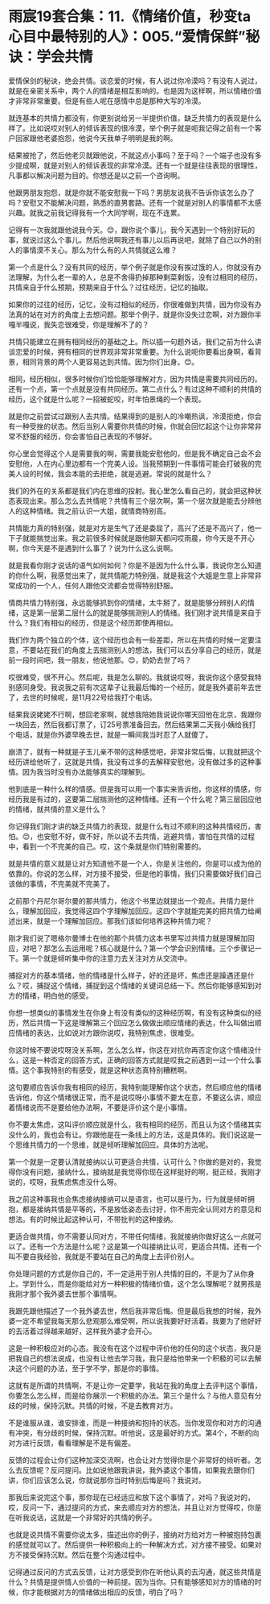 # 雨宸19套合集：11.《情绪价值，秒变ta心目中最特别的人》：005.“爱情保鲜”秘诀：学会共情

爱情保剑的秘诀，绝会共情。谈恋爱的时候，有人说过你冷漠吗？有没有人说过，就是在亲密关系中，两个人的情绪是相互影响的。也是因为这样啊，所以情绪价值才非常非常重要。但是有些人呢在感情中总是那种大写的冷漠。

就连基本的共情力都没有，你更别说给另一半提供价值，缺乏共情力的表现是什么样了。比如说哎对别人的倾诉表现的很冷漠，举个例子就是呃我记得之前有一个客户回家跟他老婆抱怨，他说今天我单子明明是我的啊。

结果被抢了，然后他老贝就跟他说，不就这点小事吗？至于吗？一个端子也没有多少提成啊，就是对别人的倾诉表现的非常冷漠。还有一个就是往往表现的很理性，凡事都以解决问题为目的。你想还是以之前一个咨询啊。

他跟男朋友抱怨，就是你就不能安慰我一下吗？男朋友说我不告诉你该怎么办了吗？安慰又不能解决问题，熟悉的直男套路。还有一个就是对别人的事情都不太感兴趣。就我之前我记得我有一个大同学啊，现在不连累。

记得有一次我就跟他说我今天。😊，跟你说个事儿，我今天遇到一个特别好玩的事，就说过这么个事儿。然后他说啊我还有事儿以后再说吧，就除了自己以外的别人的事情漠不关心。那么为什么有的人共情就这么难？

第一个点是什么？没有共同的经历，举个例子就是你没有挨过饿的人，你就没有办法理解，为什么老一辈的人，总是不舍得扔掉那种剩菜剩饭，没有过相同的经历，共情来自于什么预期，预期来自于什么？过往经历，记忆的抽取。

如果你的过往的经历，记忆，没有过相似的经历，你很难做到共情，因为你没有办法真的站在对方的角度上去想问题。那举个例子，就是你没失过恋啊，对方跟你半嘎半嘎说，我失恋很难受，你是理解不了的？

共情只能建立在拥有相同经历的基础之上。所以插一句题外话，我们之前为什么讲谈恋爱的时候，拥有相同的世界观非常非常重要。为什么说呃你要看出身啊，看背景，相同背景的两个人更容易达到共情。因为你们出身。😊。

相同，经历相似，很多时候你们恰恰能够理解对方，因为共情是需要共同经历的。还有一个点，第一个点就是没有共同经历。第二点什么？有过这种不顺利的共情的经历，这个就是什么呢？一招被蛇咬，时年怕景绳的一个表现。

就是你之前尝试过跟别人去共情。结果得到的是别人的冷嘲热讽，冷漠拒绝，你会有一种受挫的状态。然后当别人需要你共情的时候，你就会回忆起这个让你非常非常不舒服的经历，你会害怕自己表现的不够好。

你心里会觉得这个人是需要我的啊，需要我能安慰他的，但是我不确定自己会不会安慰他，人在内心里边都有一个完美人设。当我预期到一件事情可能会打破我的完美人设的时候，我会本能的去拒绝，就是逃避。常说的就是什么？

我们的外在的关系都是我们内在思维的投射。我心里怎么看自己的，就会把这种状态表现出来。那么怎么去共情呢？共情有三个层次啊，第一个层次就是能去分辨他人的这种情绪。我之前认识一大姐，就情商特别高。

共情能力真的特别强，就是对方是生气了还是委屈了，高兴了还是不高兴了，他一下子就能揣觉出来。我之前很多时候就是跟他聊天都问哎雨晨，你今天是不开心啊，你今天是不是遇到什么事了？说为什么这么说啊。

就是我看你刚才说话的语气如何如何？你是不是因为什么什么事，我说你怎么知道的你什么啊，我感觉出来了，就共情能力特别强，就是我这个大姐是生意上非常非常成功的一个人，任何人跟他交流都会觉得特别舒服。

情商共情力特别强，永远能够抓到你的情绪，太牛掰了，就是能够分辨别人的情绪，这是第一层第二层什么的就是能够揣测别人的情绪。我们刚才说共情是来自于什么？我们有相似的经历，但是这个经历即使再相似。

我们作为两个独立的个体，这个经历也会有一些差距，所以在共情的时候一定要注意，不要站在我们的角度上去揣测别人的想法，我们可以去分享自己的经历，就是前一段时间吧，我一朋友，他说他那。😊，奶奶去世了吗？

哎很难受，很不开心。然后呢，我是怎么聊的。我就说哎呀，我说你这个感受我特别感同身受。我说我之前有次这辈子让我最后悔的一个经历，就是我外婆前年去世了，去世的时候呢，是11月22号给我打个电话。

结果我说姥姥不行啊，想回老家啊，就想我陪她我说说你哪天回他在北京，我跟你一块回去，然后我都订票了，订25号票准备回去。然后结果第二天我小姨给我打个电话，就是你外婆早晚去世，就是一瞬间我当时忍了人就傻了。

崩溃了，就有一种就是子玉儿亲不带的这种感觉吧，非常非常后悔，以我就把这个经历讲给他听了，这就是共情，我没有过多的去解释安慰他，没有做过多的这种事情。因为我当时没有办法能够真实的理解到。

他到底是一种什么样的情感。但是我可以用一个事实来告诉他，你这样的情感，你经历我是有过的，这要第二层揣测他的这种情绪。还有一个什么呢？第三层回应他的情绪，就共情的意义是什么？

你记得我们刚才讲的缺乏共情力的表现，就是什么有过不顺利的这种共情经历，害怕。😊，也安慰不好，做不好，所以说不去共情，逃避共情，害怕在共情的过程中，看到一个不完美的自己。哎，这个条就是你们特别需要的。

就是共情的意义就是让对方知道他不是一个人，你是关注他的，你是可以成为他的依靠的。你说的怎么样，对方接不接受，但是他的事情，我们只需要做好我们自己该做的事情，不完美就不完美了。

之前那个丹尼尔哥尔曼的那共情力，他这个书里边就提出一个观点。共情力是什么，理解加回应，我觉得这四个字理解加回应。这四个字就能完美的把共情力给阐述出来，就是一个理解加回应。那我们该如何培养这种共情力呢？

刚才我们说了嗯格尔曼博士在他的那个共情力这本书里写过共情力就是理解加回应，对吧？那怎么去运用呢？核心就是什么？第一个学会识别情绪。三个步骤记一下。第一个就是倾听集中你的注意力去关注对方从交流中。

捕捉对方的基本情绪，他的情绪是什么样子，好的还是坏，焦虑还是躁遇还是什么？哎，捕捉这个情绪，捕捉到这个情绪的关键词总结一下。然后你能够感知到对方的情绪，明白他的感受。

你想一想类似的事情发生在你身上有没有类似的这种经历啊，有没有这种类似的经历，然后共情一下这是理解第三个回应怎么做做出顺应情绪的表达，什么叫做出顺应情绪的表达，比如说对方跟你说哎，我特别焦虑，很难受。

你这时候不要说哎呀没关系啊，怎么怎么样，你这在对抗你再否定你这个情绪没什么，这是一种否定的回答方式，正确的回答方式就是哎我之前遇到一过一个什么事情。这个事我特别的有感受，就是这种状态真特别糟糕啊。

这句要顺应告诉你我有相同的经历，我特别能理解你这个状态，然后顺应他的情绪告诉他，你这个情绪很正常，而不是说哎呀小事情不要太在意，不要这么讲，顺应着情绪说而不是要给他办法啊，不要是评价这个是小事情。

你不要太焦虑，这叫评价顺应就是什么，我有相同的经历，而且认为这个情绪其实没什么的，我也会有让。你跟他是在一条线上的方法，这是具体的。我们说这是一个思维共情力的一个思维，就是倾听理解加回应。具体的方法呢。

第一个就是一定要认清就接纳以认可更适合共情，认可什么？你做的是对的，我觉得你没有问题，接纳什么，接纳就是我觉得你现在这样挺好的啊，挺正经，我刚才说的，哎呀，我焦虑焦虑没什么呀。

我之前这种事我也会焦虑接纳接纳可以是语言，也可以是行为，行为就是倾听拥抱，都是接纳共情是平等的，不是放低姿态去讨好，你不用完全认同对方的意见和想法。有的时候比起这种认可，不带批判的这种接纳。

更适合做共情，你不需要认同对方，不带任何情绪，我就接纳你做好这么一点就可以了。还有一个方法是什么呢？这是第一个叫接纳比认可，更适合共情。还有一个叫不要自我经验，我就是不要站在自己的角度上去评价别人。

你处理问题的方式是你自己的，不一定适用于别人共情的目的，不是为了从你身上。学到什么，而是你能给对方一种积极的情绪价值，这个怎么理解呢？就男孩是我刚才那个我外婆去世那个事情啊。

我跟先跟他描述了一个我外婆去世，然后我非常后悔。但是最后我想的时候，我外婆一定不希望我每天那么悲观那么难受啊，所以说我要好好活着。我要为了他好好的去活着过得越来越好，这样我外婆才会开心。

这是一种积极应对的心态。我没有在这个过程中评价他的任何的这个状态，我只是把我自己的想法说成，也没有让他去学习我，我只是给他带来一个积极的可以去解决这个问题的办法，至于学不学，那是你的事情。

这就有是所谓的共情啊，不是让你一定要学，我站在我的角度上去评判这个事情，你要怎么怎么样，而是给你展示一个积极的办法。第三个是什么？与他人意见有分歧的时候，保持沉默。共情的时候，不是去教育对方。

不是谁服从谁，谁安排谁，而是一种接纳和抱持的状态。当你发现你和对方的沟通有冲突，有分歧的时候，保持沉默。听他说，这是最好的方式。第4个，不断的向对方进行反馈，看看理解是不是有偏差。

反馈的过程会让你们这种加深交流啊，也会让对方觉得你是个非常好的倾听者。怎么去反馈呢？反问提问。比如说他跟我讲说，我外婆这个事情，如果我去跟你们讲，你们应该怎么说，你就说那你当时特别后悔是吗？我说对。

那我后来说完这个事，那你现在已经适应和放下这个事情了，对吗？我说对的，哎，反问一下，通过提问的方式，来去顺应对方的想法，并且让对方觉得哎，你是在听我说话，这就是一个非常好的共情的例子。

也就是说共情不需要你说太多，描述出你的例子，接纳对方给对方一种被抱持包裹的感觉就可以了。然后提供一种积极向上的一种解决方式，对方接不接受。如果对方不接受保持沉默。然后在整个沟通过程中。

记得通过反问的方式去反馈，让对方感受到你在听他认真的去沟通，就这些共情是什么？共情是提供情人价值的一种前提。因为当你。只有能够感知对方的情绪的时候，你才能根据对方的情绪做出相应的反馈，明白了吗？

